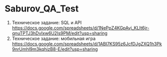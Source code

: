# Saburov_QA_Test
1) Техническое задание: SQL и API
https://docs.google.com/spreadsheets/d/1NePpZ4KGpAvj_KLIt6jr-qnuTPTJ3hDvIxw6U2Is9PM/edit?usp=sharing
2) Техническое задание: мобильная игра
https://docs.google.com/spreadsheets/d/1ABI7KS95z6JcfDJgZXQ1h3Pk9nrUmhl9m3kqhizB8-E/edit?usp=sharing
